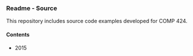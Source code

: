 ### Readme - Source

This repository includes source code examples developed for COMP 424.

#### Contents
* 2015
